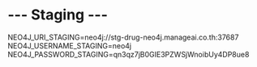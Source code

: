 # --- Staging ---
NEO4J_URI_STAGING=neo4j://stg-drug-neo4j.manageai.co.th:37687
NEO4J_USERNAME_STAGING=neo4j
NEO4J_PASSWORD_STAGING=qn3qz7jB0GIE3PZWSjWnoibUy4DP8ue8